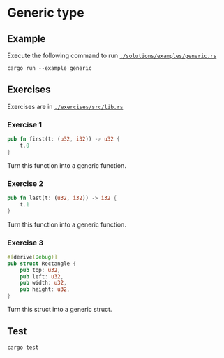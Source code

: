 # Generic type

## Example

Execute the following command to run [`./solutions/examples/generic.rs`](./solutions/examples/generic.rs)

```shell
cargo run --example generic
```

## Exercises

Exercises are in [`./exercises/src/lib.rs`](./exercises/src/lib.rs)

### Exercise 1

```rust
pub fn first(t: (u32, i32)) -> u32 {
    t.0
}
```

Turn this function into a generic function.

### Exercise 2

```rust
pub fn last(t: (u32, i32)) -> i32 {
    t.1
}
```

Turn this function into a generic function.

### Exercise 3

```rust
#[derive(Debug)]
pub struct Rectangle {
    pub top: u32,
    pub left: u32,
    pub width: u32,
    pub height: u32,
}
```

Turn this struct into a generic struct.

## Test

```shell
cargo test
```
